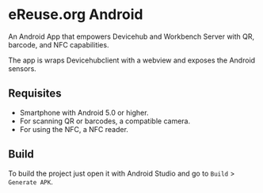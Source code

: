 # eReuse.org Android

An Android App that empowers Devicehub and Workbench Server with
QR, barcode, and NFC capabilities.

The app is wraps Devicehubclient with a webview and exposes the
Android sensors.

## Requisites
- Smartphone with Android 5.0 or higher.
- For scanning QR or barcodes, a compatible camera.
- For using the NFC, a NFC reader.

## Build
To build the project just open it with Android Studio and go to 
`Build` > `Generate APK`.